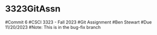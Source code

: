 # 3323GitAssn
#Commit 6
#CSCI 3323 - Fall 2023
#Git Assignment
#Ben Stewart 
#Due 11/20/2023
#Note: This is in the bug-fix branch
